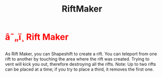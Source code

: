 ﻿---
lang: en-US
title: RiftMaker
prev: Puppeteer
next: Scavenger
---
# <font color="red">â˜„ï¸ <b>Rift Maker</b></font> <Badge text="Concealing" type="tip" vertical="middle"/>

As Rift Maker, you can Shapeshift to create a rift. You can teleport from one rift to another by touching the area where the rift was created. Trying to vent will kick you out, therefore destroying all the rifts. Note: Up to two rifts can be placed at a time; if you try to place a third, it removes the first one.